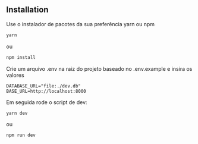 ## Installation

Use o instalador de pacotes da sua preferência yarn ou npm

```bash
yarn
```
ou
```bash
npm install
```

Crie um arquivo .env na raiz do projeto baseado no .env.example e insira os valores

```env
DATABASE_URL="file:./dev.db"
BASE_URL=http://localhost:8000
```

Em seguida rode o script de dev:

```bash
yarn dev
```
ou
```bash
npm run dev
```
